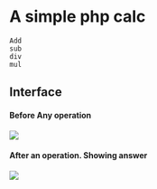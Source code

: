 # A simple php calc

```
Add
sub
div
mul
```

## Interface
#### Before Any operation
![](https://i.imgur.com/Hb0O6SE.png)


#### After an operation. Showing answer
![](https://i.imgur.com/uuhnKqv.png)
